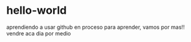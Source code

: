 # hello-world
aprendiendo a usar github
en proceso para aprender, vamos por mas!!
vendre aca dia por medio
